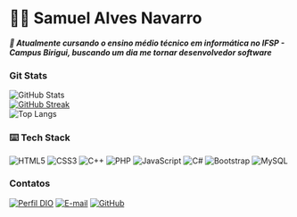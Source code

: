 # 👋🏻 Samuel Alves Navarro

***🌱 Atualmente cursando o ensino médio técnico em informática no IFSP - Campus Birigui, buscando um dia me tornar desenvolvedor software***


### Git Stats

![GitHub Stats](https://github-readme-stats.vercel.app/api?username=SamuelAlvesNavarro&theme=transparent&bg_color=000&border_color=30A3DC&show_icons=true&icon_color=30A3DC&title_color=E94D5F&text_color=FFF)
<br>
[![GitHub Streak](https://streak-stats.demolab.com/?user=SamuelAlvesNavarro&theme=bear&background=000&border=ffa400&dates=pink)](https://git.io/streak-stats)
<br>
![Top Langs](https://github-readme-stats-git-masterrstaa-rickstaa.vercel.app/api/top-langs/?username=SamuelAlvesNavarro&layout=compact&bg_color=000&border_color=30A3DC&title_color=E94D5F&text_color=FFF)


### ⌨️ Tech Stack

![HTML5](https://img.shields.io/badge/HTML5-E34F26?style=for-the-badge&logo=html5&logoColor=white)
![CSS3](https://img.shields.io/badge/CSS3-1572B6?style=for-the-badge&logo=css3&logoColor=white)
![C++](https://img.shields.io/badge/C%2B%2B-00599C?style=for-the-badge&logo=c%2B%2B&logoColor=white)
![PHP](https://img.shields.io/badge/PHP-777BB4?style=for-the-badge&logo=php&logoColor=white)
![JavaScript](https://img.shields.io/badge/JavaScript-F7DF1E?style=for-the-badge&logo=javascript&logoColor=black)
![C#](https://img.shields.io/badge/C%23-239120?style=for-the-badge&logo=c-sharp&logoColor=white)
![Bootstrap](https://img.shields.io/badge/-boostrap-0D1117?style=for-the-badge&logo=bootstrap&labelColor=0D1117)
![MySQL](https://img.shields.io/badge/MySQL-00000F?style=for-the-badge&logo=mysql&logoColor=white)


### Contatos

[![Perfil DIO](https://img.shields.io/badge/-Meu%20Perfil%20na%20DIO-30A3DC?style=for-the-badge)](https://web.dio.me/users/samuel_alves_dio_me/)
[![E-mail](https://img.shields.io/badge/-Email-000?style=for-the-badge&logo=microsoft-outlook&logoColor=E94D5F)](mailto:samuel.alves.dio.me@gmail.com)
[![GitHub](https://img.shields.io/badge/GitHub-000?style=for-the-badge&logo=github&logoColor=30A3DC)](https://github.com/SamuelAlvesNavarro/)

